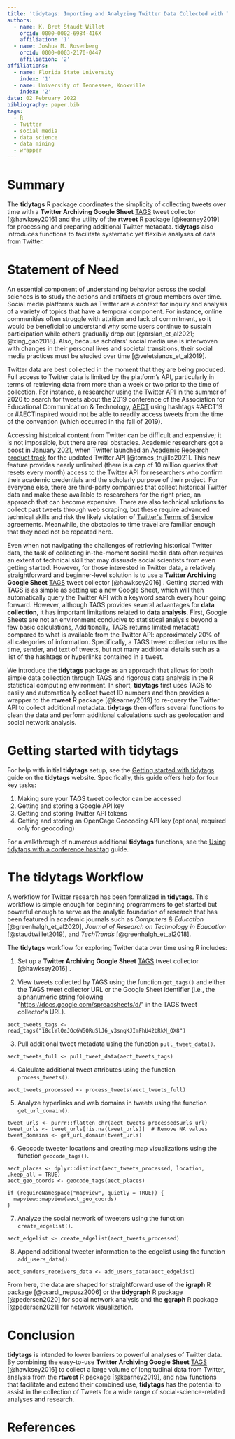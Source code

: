 ```yaml
---
title: 'tidytags: Importing and Analyzing Twitter Data Collected with Twitter Archiving Google Sheets'
authors:
  - name: K. Bret Staudt Willet
    orcid: 0000-0002-6984-416X
    affiliation: '1'
  - name: Joshua M. Rosenberg
    orcid: 0000-0003-2170-0447
    affiliation: '2'
affiliations:
  - name: Florida State University
    index: '1'
  - name: University of Tennessee, Knoxville
    index: '2'
date: 02 February 2022
bibliography: paper.bib
tags:
  - R
  - Twitter
  - social media
  - data science
  - data mining
  - wrapper
---
```


# Summary

The **tidytags** R package coordinates the simplicity of collecting tweets over time with a **Twitter Archiving Google Sheet** [TAGS](https://tags.hawksey.info/) tweet collector [@hawksey2016] and the utility of the **rtweet** R package [@kearney2019] for processing and preparing additional Twitter metadata. **tidytags** also introduces functions to facilitate systematic yet flexible analyses of data from Twitter.

# Statement of Need

An essential component of understanding behavior across the social sciences is to study the actions and artifacts of group members over time. Social media platforms such as Twitter are a context for inquiry and analysis of a variety of topics that have a temporal component. For instance, online communities often struggle with attrition and lack of commitment, so it would be beneficial to understand why some users continue to sustain participation while others gradually drop out [@arslan_et_al2021; @xing_gao2018]. Also, because scholars' social media use is interwoven with changes in their personal lives and societal transitions, their social media practices must be studied over time [@veletsianos_et_al2019].

Twitter data are best collected in the moment that they are being produced. Full access to Twitter data is limited by the platform’s API, particularly in terms of retrieving data from more than a week or two prior to the time of collection. For instance, a researcher using the Twitter API in the summer of 2020 to search for tweets about the 2019 conference of the Association for Educational Communication & Technology, [AECT](https://aect.org/) using hashtags #AECT19 or #AECTinspired would not be able to readily access tweets from the time of the convention (which occurred in the fall of 2019).

Accessing historical content from Twitter can be difficult and expensive; it is not impossible, but there are real obstacles. Academic researchers got a boost in January 2021, when Twitter launched an [Academic Research product track](https://developer.twitter.com/en/products/twitter-api/academic-research) for the updated Twitter API [@tornes_trujillo2021]. This new feature provides nearly unlimited (there is a cap of 10 million queries that resets every month) access to the Twitter API for researchers who confirm their academic credentials and the scholarly purpose of their project. For everyone else, there are third-party companies that collect historical Twitter data and make these available to researchers for the right price, an approach that can become expensive. There are also technical solutions to collect past tweets through web scraping, but these require advanced technical skills and risk the likely violation of [Twitter's Terms of Service](https://twitter.com/en/tos) agreements. Meanwhile, the obstacles to time travel are familiar enough that they need not be repeated here.

Even when not navigating the challenges of retrieving historical Twitter data, the task of collecting in-the-moment social media data often requires an extent of technical skill that may dissuade social scientists from even getting started. However, for those interested in Twitter data, a relatively straightforward and beginner-level solution is to use a **Twitter Archiving Google Sheet** [TAGS](https://tags.hawksey.info/) tweet collector [@hawksey2016] . Getting started with TAGS is as simple as setting up a new Google Sheet, which will then automatically query the Twitter API with a keyword search every hour going forward. However, although TAGS provides several advantages for **data collection**, it has important limitations related to **data analysis**. First, Google Sheets are not an environment conducive to statistical analysis beyond a few basic calculations, Additionally, TAGS returns limited metadata compared to what is available from the Twitter API: approximately 20% of all categories of information. Specifically, a TAGS tweet collector returns the time, sender, and text of tweets, but not many additional details such as a list of the hashtags or hyperlinks contained in a tweet. 

We introduce the **tidytags** package as an approach that allows for both simple data collection through TAGS and rigorous data analysis in the R statistical computing environment. In short, **tidytags** first uses TAGS to easily and automatically collect tweet ID numbers and then provides a wrapper to the **rtweet** R package [@kearney2019] to re-query the Twitter API to collect additional metadata. **tidytags** then offers several functions to clean the data and perform additional calculations such as geolocation and social network analysis.

# Getting started with **tidytags**

For help with initial **tidytags** setup, see the [Getting started with tidytags](https://docs.ropensci.org/tidytags/articles/setup.html) guide on the **tidytags** website. Specifically, this guide offers help for four key tasks:

1. Making sure your TAGS tweet collector can be accessed
2. Getting and storing a Google API key
3. Getting and storing Twitter API tokens
4. Getting and storing an OpenCage Geocoding API key (optional; required only for geocoding)

For a walkthrough of numerous additional **tidytags** functions, see the [Using tidytags with a conference hashtag](https://docs.ropensci.org/tidytags/articles/tidytags-with-conf-hashtags.html) guide.

# The **tidytags** Workflow

A workflow for Twitter research has been formalized in **tidytags**. This workflow is simple enough for beginning programmers to get started but powerful enough to serve as the analytic foundation of research that has been featured in academic journals such as *Computers & Education* [@greenhalgh_et_al2020], *Journal of Research on Technology in Education* [@staudtwillet2019], and *TechTrends* [@greenhalgh_et_al2018].

The **tidytags** workflow for exploring Twitter data over time using R includes:

1. Set up a **Twitter Archiving Google Sheet** [TAGS](https://tags.hawksey.info/) tweet collector [@hawksey2016] .

2. View tweets collected by TAGS using the function `get_tags()` and either the TAGS tweet collector URL or the Google Sheet identifier (i.e., the alphanumeric string following "https://docs.google.com/spreadsheets/d/" in the TAGS tweet collector's URL).

```{r}
aect_tweets_tags <- read_tags("18clYlQeJOc6W5QRuSlJ6_v3snqKJImFhU42bRkM_OX8")
```

3. Pull additional tweet metadata using the function `pull_tweet_data()`.

```{r}
aect_tweets_full <- pull_tweet_data(aect_tweets_tags)
```

4. Calculate additional tweet attributes using the function `process_tweets()`.

```{r}
aect_tweets_processed <- process_tweets(aect_tweets_full)
```

5. Analyze hyperlinks and web domains in tweets using the function `get_url_domain()`.

```{r}
tweet_urls <- purrr::flatten_chr(aect_tweets_processed$urls_url)
tweet_urls <- tweet_urls[!is.na(tweet_urls)]  # Remove NA values
tweet_domains <- get_url_domain(tweet_urls)
```

6. Geocode tweeter locations and creating map visualizations using the function `geocode_tags()`.

```{r}
aect_places <- dplyr::distinct(aect_tweets_processed, location, .keep_all = TRUE)
aect_geo_coords <- geocode_tags(aect_places)

if (requireNamespace("mapview", quietly = TRUE)) {
  mapview::mapview(aect_geo_coords)
}
```

7. Analyze the social network of tweeters using the function `create_edgelist()`.

```{r}
aect_edgelist <- create_edgelist(aect_tweets_processed)
```

8. Append additional tweeter information to the edgelist using the function `add_users_data()`.

```{r}
aect_senders_receivers_data <- add_users_data(aect_edgelist)
```

From here, the data are shaped for straightforward use of the **igraph** R package [@csardi_nepusz2006] or the **tidygraph** R package [@pedersen2020] for social network analysis and the **ggraph** R package [@pedersen2021] for network visualization.

# Conclusion

**tidytags** is intended to lower barriers to powerful analyses of Twitter data. By combining the easy-to-use **Twitter Archiving Google Sheet** [TAGS](https://tags.hawksey.info/) [@hawksey2016] to collect a large volume of longitudinal data from Twitter, analysis from the **rtweet** R package [@kearney2019], and new functions that facilitate and extend their combined use, **tidytags** has the potential to assist in the collection of Tweets for a wide range of social-science-related analyses and research. 

# References

